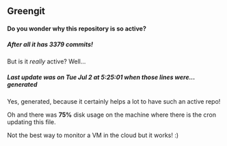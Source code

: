 ## Greengit

#### Do you wonder why this repository is so active?

##### After all it has 3379 commits!

But is it *really* active? Well...

##### Last update was on Tue Jul 2 at 5:25:01 when those lines were... generated

Yes, generated, because it certainly helps a lot to have such an active repo!

Oh and there was **75%** disk usage on the machine
where there is the cron updating this file.

Not the best way to monitor a VM in the cloud but it works! :)
